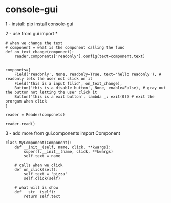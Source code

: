 # console-gui

1 - install:
    pip install console-gui

2 - use
    from gui import *

    # when we change the text
    # component = what is the component calling the func
    def on_text_change(component):
        reader.components['readonly'].config(text=component.text)


    componets=[
        Field('readonly', None, readonly=True, text='hello readonly'), # readonly lets the user not click on it
        Field('this is a input filid', on_text_change),
        Button('this is a disable button', None, enable=False), # gray out the button not letting the user click it
        Button('this is a exit button', lambda _: exit(0)) # exit the prorgam when click
    ]

    reader = Reader(componets)

    reader.read()

3 - add more
    from gui.components import Component

    class MyComponent(Component):
        def __init__(self, name, click, **kwargs):
            super().__init__(name, click, **kwargs)
            self.text = name
        
        # calls when we click
        def on_click(self):
            self.text = 'pizza'
            self.click(self)
        
        # what will is show
        def __str__(self):
            return self.text
